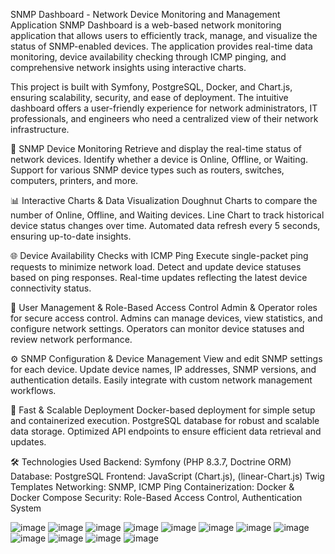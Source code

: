SNMP Dashboard - Network Device Monitoring and Management Application
SNMP Dashboard is a web-based network monitoring application that allows users to efficiently track, 
manage, and visualize the status of SNMP-enabled devices. The application provides real-time data monitoring, 
device availability checking through ICMP pinging, and comprehensive network insights using interactive charts.

This project is built with Symfony, PostgreSQL, Docker, and Chart.js, ensuring scalability, security, and ease of deployment. 
The intuitive dashboard offers a user-friendly experience for network administrators, IT professionals, and engineers who need a centralized view of their network infrastructure.


📡 SNMP Device Monitoring
Retrieve and display the real-time status of network devices.
Identify whether a device is Online, Offline, or Waiting.
Support for various SNMP device types such as routers, switches, computers, printers, and more.

📊 Interactive Charts & Data Visualization
Doughnut Charts to compare the number of Online, Offline, and Waiting devices.
Line Chart to track historical device status changes over time.
Automated data refresh every 5 seconds, ensuring up-to-date insights.

🌐 Device Availability Checks with ICMP Ping
Execute single-packet ping requests to minimize network load.
Detect and update device statuses based on ping responses.
Real-time updates reflecting the latest device connectivity status.

🔑 User Management & Role-Based Access Control
Admin & Operator roles for secure access control.
Admins can manage devices, view statistics, and configure network settings.
Operators can monitor device statuses and review network performance.

⚙️ SNMP Configuration & Device Management
View and edit SNMP settings for each device.
Update device names, IP addresses, SNMP versions, and authentication details.
Easily integrate with custom network management workflows.

🚀 Fast & Scalable Deployment
Docker-based deployment for simple setup and containerized execution.
PostgreSQL database for robust and scalable data storage.
Optimized API endpoints to ensure efficient data retrieval and updates.

🛠️ Technologies Used
Backend: Symfony (PHP 8.3.7, Doctrine ORM)
Database: PostgreSQL
Frontend: JavaScript (Chart.js), (linear-Chart.js) Twig Templates
Networking: SNMP, ICMP Ping
Containerization: Docker & Docker Compose
Security: Role-Based Access Control, Authentication System

![image](https://github.com/user-attachments/assets/8db1388d-0dd8-488d-96db-7281e6f29fbe)
![image](https://github.com/user-attachments/assets/de40e645-f3ed-429a-ba34-859968c46f64)
![image](https://github.com/user-attachments/assets/0b14080d-ccc1-446c-a655-7e8bac0d138e)
![image](https://github.com/user-attachments/assets/e85595df-a9bb-41eb-b01f-68d94c750f15)
![image](https://github.com/user-attachments/assets/c90305cc-91d7-436c-9794-0a18043d2fcd)
![image](https://github.com/user-attachments/assets/9494a3e5-86ee-4fbf-818c-a6d74fcabd16)
![image](https://github.com/user-attachments/assets/47298195-cf30-46ab-b599-83bfb0e21e89)
![image](https://github.com/user-attachments/assets/7c461f3d-d5a4-4d85-adb0-1a504a5101be)
![image](https://github.com/user-attachments/assets/ddd8ee5c-6f86-4d06-9e57-2f6babeed42b)
![image](https://github.com/user-attachments/assets/bc327b9f-5c2e-42e8-92c7-8c8ffdb092d8)
![image](https://github.com/user-attachments/assets/2f8edc66-7746-46fa-a5c1-f2879d2c2101)
![image](https://github.com/user-attachments/assets/bcac5dcf-d9d2-42e6-867d-94226b52535a)

